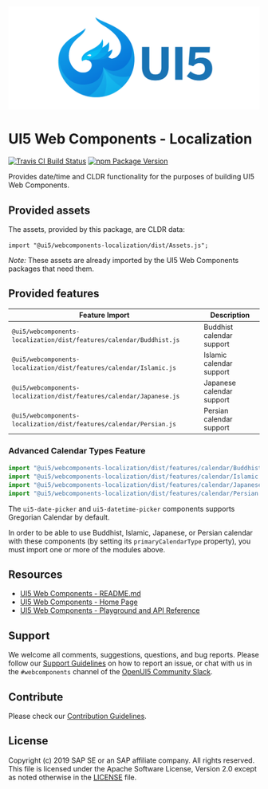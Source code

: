 ![UI5 icon](https://raw.githubusercontent.com/SAP/ui5-webcomponents/master/docs/images/UI5_logo_wide.png)

# UI5 Web Components - Localization

[![Travis CI Build Status](https://travis-ci.org/SAP/ui5-webcomponents.svg?branch=master)](https://travis-ci.org/SAP/ui5-webcomponents)
[![npm Package Version](https://badge.fury.io/js/%40ui5%2Fwebcomponents.svg)](https://www.npmjs.com/package/@ui5/webcomponents)

Provides date/time and CLDR functionality for the purposes of building UI5 Web Components.

## Provided assets

The assets, provided by this package, are CLDR data:

`import "@ui5/webcomponents-localization/dist/Assets.js";`

*Note:* These assets are already imported by the UI5 Web Components packages that need them.

## Provided features

| Feature Import                                                       | Description               |
|----------------------------------------------------------------------|---------------------------|
| `@ui5/webcomponents-localization/dist/features/calendar/Buddhist.js` | Buddhist calendar support |
| `@ui5/webcomponents-localization/dist/features/calendar/Islamic.js`  | Islamic calendar support  |
| `@ui5/webcomponents-localization/dist/features/calendar/Japanese.js` | Japanese calendar support |
| `@ui5/webcomponents-localization/dist/features/calendar/Persian.js`  | Persian calendar support  |

### Advanced Calendar Types Feature

```js
import "@ui5/webcomponents-localization/dist/features/calendar/Buddhist.js";
import "@ui5/webcomponents-localization/dist/features/calendar/Islamic.js";
import "@ui5/webcomponents-localization/dist/features/calendar/Japanese.js";
import "@ui5/webcomponents-localization/dist/features/calendar/Persian.js";
```

The `ui5-date-picker` and `ui5-datetime-picker` components supports Gregorian Calendar by default.

In order to be able to use Buddhist, Islamic, Japanese, or Persian calendar with these components
(by setting its `primaryCalendarType` property), you must import one or more of the modules above.

## Resources
- [UI5 Web Components - README.md](https://github.com/SAP/ui5-webcomponents/blob/master/README.md)
- [UI5 Web Components - Home Page](https://sap.github.io/ui5-webcomponents)
- [UI5 Web Components - Playground and API Reference](https://sap.github.io/ui5-webcomponents/playground/)

## Support
We welcome all comments, suggestions, questions, and bug reports. Please follow our [Support Guidelines](https://github.com/SAP/ui5-webcomponents/blob/master/SUPPORT.md#-content) on how to report an issue, or chat with us in the `#webcomponents` channel of the [OpenUI5 Community Slack](https://join-ui5-slack.herokuapp.com/).

## Contribute
Please check our [Contribution Guidelines](https://github.com/SAP/ui5-webcomponents/blob/master/docs/6-contributing/02-conventions-and-guidelines.md).

## License
Copyright (c) 2019 SAP SE or an SAP affiliate company. All rights reserved.
This file is licensed under the Apache Software License, Version 2.0 except as noted otherwise in the [LICENSE](https://github.com/SAP/ui5-webcomponents/blob/master/LICENSE.txt) file.
